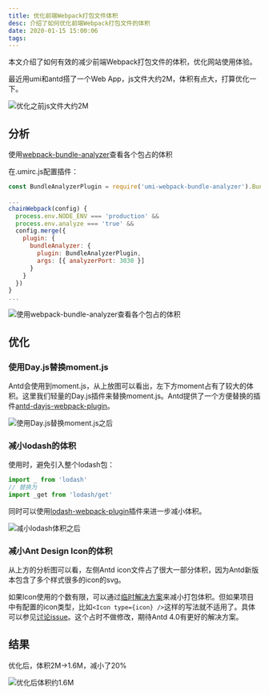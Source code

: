 ```yaml
---
title: 优化前端Webpack打包文件体积
desc: 介绍了如何优化前端Webpack打包文件的体积
date: 2020-01-15 15:00:06
tags:
---
```


本文介绍了如何有效的减少前端Webpack打包文件的体积，优化网站使用体验。

<!--more-->

最近用umi和antd搭了一个Web App，js文件大约2M，体积有点大，打算优化一下。

![优化之前js文件大约2M](https://user-images.githubusercontent.com/12998118/72412676-e25cfe00-37a8-11ea-960c-3dd56f64e203.png)

## 分析

使用[webpack-bundle-analyzer](https://github.com/webpack-contrib/webpack-bundle-analyzer)查看各个包占的体积

在.umirc.js配置插件：

```js
const BundleAnalyzerPlugin = require('umi-webpack-bundle-analyzer').BundleAnalyzerPlugin

...
chainWebpack(config) {
  process.env.NODE_ENV === 'production' &&
  process.env.analyze === 'true' &&
  config.merge({
    plugin: {
      bundleAnalyzer: {
        plugin: BundleAnalyzerPlugin,
        args: [{ analyzerPort: 3030 }]
      }
    }
  })
}
...
```

![使用webpack-bundle-analyzer查看各个包占的体积](https://user-images.githubusercontent.com/12998118/72412674-e25cfe00-37a8-11ea-8bdd-3ef3b7a2a13f.png)

## 优化

### 使用Day.js替换moment.js

Antd会使用到moment.js，从上放图可以看出，左下方moment占有了较大的体积。这里我们轻量的Day.js插件来替换moment.js。Antd提供了一个方便替换的插件[antd-dayjs-webpack-plugin](https://github.com/ant-design/antd-dayjs-webpack-plugin)。

![使用Day.js替换moment.js之后](https://user-images.githubusercontent.com/12998118/72412673-e1c46780-37a8-11ea-9dd5-7f863ba2691d.png)

### 减小lodash的体积

使用时，避免引入整个lodash包：

```js
import _ from 'lodash'
// 替换为
import _get from 'lodash/get'
```

同时可以使用[lodash-webpack-plugin](https://github.com/lodash/lodash-webpack-plugin)插件来进一步减小体积。

![减小lodash体积之后](https://user-images.githubusercontent.com/12998118/72412672-e12bd100-37a8-11ea-9c89-1342d552e09c.png)

### 减小Ant Design Icon的体积

从上方的分析图可以看，左侧Antd icon文件占了很大一部分体积，因为Antd新版本包含了多个样式很多的icon的svg。

如果Icon使用的个数有限，可以通过[临时解决方案](https://github.com/HeskeyBaozi/reduce-antd-icons-bundle-demo)来减小打包体积。但如果项目中有配置的icon类型，比如`<Icon type={icon} />`这样的写法就不适用了。具体可以参见[讨论issue](https://github.com/ant-design/ant-design/issues/12011)。这个占时不做修改，期待Antd 4.0有更好的解决方案。

## 结果

优化后，体积2M→1.6M，减小了20%

![优化后体积约1.6M](https://user-images.githubusercontent.com/12998118/72412670-e0933a80-37a8-11ea-80cf-a058b3fdf409.png)
